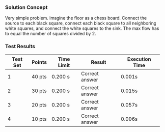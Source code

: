 ### Solution Concept

Very simple problem. Imagine the floor as a chess board. Connect the source to each black square, connect each black square to all neighboring white squares, and connect the white squares to the sink. The max flow has to equal the number of squares divided by 2.


### Test Results

| Test Set | Points | Time Limit | Result | Execution Time |
|----------|---------|------------|---------|----------------|
| 1 | 40 pts | 0.200 s | Correct answer | 0.001s |
| 2 | 30 pts | 0.200 s | Correct answer | 0.015s |
| 3 | 20 pts | 0.200 s | Correct answer | 0.057s |
| 4 | 10 pts | 0.200 s | Correct answer | 0.006s |